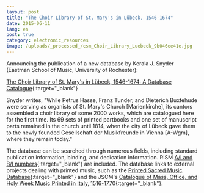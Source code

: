 ```yaml
---
layout: post
title: "The Choir Library of St. Mary's in Lübeck, 1546-1674"
date: 2015-06-11
lang: en
post: true
category: electronic_resources
image: /uploads/_processed_/csm_Choir_Library_Luebeck_9b046ee41e.jpg
---
```



Announcing the publication of a new database by Kerala J. Snyder (Eastman School of Music, University of Rochester):

[The Choir Library of St. Mary's in Lübeck, 1546-1674: A Database Catalogue](http://goart-vas-1.it.gu.se/webgoart/goart/Snyder.php){:target="_blank"}

Snyder writes, "While Petrus Hasse, Franz Tunder, and Dieterich Buxtehude were serving as organists of St. Mary's Church [Marienkirche], its cantors assembled a choir library of some 2000 works, which are catalogued here for the first time. Its 69 sets of printed partbooks and one set of manuscript parts remained in the church until 1814, when the city of Lübeck gave them to the newly founded Gesellschaft der Musikfreunde in Vienna [A-Wgm], where they remain today."

The database can be searched through numerous fields, including standard publication information, binding, and dedication information. RISM [A/I and B/I numbers](https://opac.rism.info/search?View=rism&siglum=A-Wgm){:target="_blank"} are included. The database links to external projects dealing with printed music, such as the [Printed Sacred Music Database](http://www.printed-sacred-music.org/){:target="_blank"} and the JSCM's [Catalogue of Mass, Office, and Holy Week Music Printed in Italy, 1516-1770](http://sscm-jscm.org/instrumenta/instrumenta-volumes/instrumenta-volume-2/){:target="_blank"}.





<script type="text/javascript">var switchTo5x=true;</script><script type="text/javascript" src="http://w.sharethis.com/button/buttons.js"></script><script type="text/javascript">stLight.options({publisher: "9b601438-1ce1-49d8-bfd7-9cff5df54c17", doNotHash: false, doNotCopy: false, hashAddressBar: false});</script>